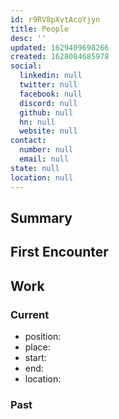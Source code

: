 ```yaml
---
id: r9RV8pXvtAcoYjyn
title: People
desc: ''
updated: 1629409698266
created: 1628084685978
social:
  linkedin: null
  twitter: null
  facebook: null
  discord: null
  github: null
  hn: null
  website: null
contact:
  number: null
  email: null
state: null
location: null
---
```


## Summary

## First Encounter

## Work

### Current
- position:
- place:
- start:
- end:
- location:

### Past

